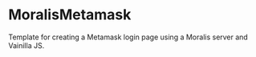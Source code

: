 # MoralisMetamask
Template for creating a Metamask login page using a Moralis server and Vainilla JS.
